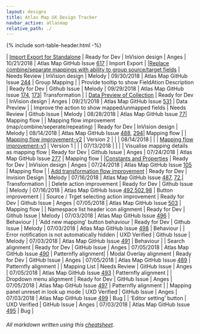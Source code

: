 ```yaml
---
layout: designs
title: Atlas Map UX Design Tracker
navbar_active: atlasmap
relative_path: ./
---
```


{% include sort-table-header.html -%}

| [Import Export for Standalone](https://redhat.invisionapp.com/share/PYOQV7PRF7W#/327355259_Import-Export1) | Ready for Dev | InVision design | Anges | 10/21/2018  | Atlas Map GitHub Issue [617](https://github.com/atlasmap/atlasmap/issues/617) | Import Export |
|[Replace combine/separate mappings with ability to group source/target fields](https://redhat.invisionapp.com/share/W2O9AZS8Y4G#/322055150_Design-Change1) | Needs Review | InVision design | Melody | 09/30/2018  | Atlas Map GitHub Issue [244](https://github.com/atlasmap/atlasmap/issues/244) | Group Mapping |
| Provide tooltip to show FieldAtion Description | Ready for Dev | Github Issue | Melody | 09/29/2018  | Atlas Map GitHub Issue [174](https://github.com/atlasmap/atlasmap/issues/174), [173](https://github.com/atlasmap/atlasmap/issues/173)| Transformation |
| [Data Preview of Collection](https://redhat.invisionapp.com/share/W4N2PN7JNV7#/321255058_Data_Prevew_Of_Collection) | Ready for Dev | InVision design | Anges | 09/21/2018  | Atlas Map GitHub Issue [531](https://github.com/atlasmap/atlasmap/issues/531) | Data Preview |
| Improve the action to show mapped/unmapped fields | Needs Review | Github Issue | Melody | 08/28/2018  | Atlas Map GitHub Issue [77](https://github.com/atlasmap/atlasmap/issues/77)| Mapping flow |
| Mapping flow improvement (map/combine/seperate/repeating) | Ready for Dev  | InVision design | Melody | 08/14/2018  | Atlas Map GitHub Issue [488](https://github.com/atlasmap/atlasmap/issues/488), [294](https://github.com/atlasmap/atlasmap/issues/294)| Mapping flow |
| [Mapping flow improvement-v2](https://redhat.invisionapp.com/share/7RNJ944PFH9#/314527595_Mappingflow1) | Version 2 | | | 08/14/2018 |  |
| [Mapping flow improvement-v1](https://redhat.invisionapp.com/share/45NC8K8E69K#/314721090_Mappingflow) | Version 1 | | | 07/13/2018 |  | |
| Visualise mapping details as mapping flow | Ready for Dev | Github Issue | Anges | 07/24/2018  | Atlas Map GitHub Issue [277](https://github.com/atlasmap/atlasmap/issues/277) | Mapping flow |
|[Constants and Properties](https://redhat.invisionapp.com/share/KHN4L5JNE5R) | Ready for Dev | InVision design | Anges | 07/24/2018  | Atlas Map GitHub Issue [105](https://github.com/atlasmap/atlasmap/issues/105) | Mapping flow |
| [Add transformation flow improvement](https://redhat.invisionapp.com/share/BQMZW7N8CJV#/screens/309112230) | Ready for Dev | Invision Design | Melody | 07/16/2018  | Atlas Map GitHub Issue [487](https://github.com/atlasmap/atlasmap/issues/487), [72](https://github.com/atlasmap/atlasmap/issues/72),| Transformation |
| Delete action improvement | Ready for Dev | Github Issue | Melody | 07/16/2018  | Atlas Map GitHub Issue [492](https://github.com/atlasmap/atlasmap/issues/492),[502](https://github.com/atlasmap/atlasmap/issues/502),[98](https://github.com/atlasmap/atlasmap/issues/98) | Button improvement |
| Source / Trget selecting action improvement | Ready for Dev | Github Issue | Anges | 07/05/2018  | Atlas Map GitHub Issue [503](https://github.com/atlasmap/atlasmap/issues/503) | Mapping flow |
| Namespace list header icon alignment | Ready for Dev | Github Issue | Melody | 07/03/2018  | Atlas Map GitHub Issue [496](https://github.com/atlasmap/atlasmap/issues/496) | Behaviour |
| 'Add new mapping' button behaviour | Ready for Dev | Github Issue | Melody | 07/03/2018  | Atlas Map GitHub Issue [498](https://github.com/atlasmap/atlasmap/issues/498) | Behaviour |
| Error notification is not automatically hidden | UXD Verified | Github Issue | Melody | 07/03/2018  | Atlas Map GitHub Issue [491](https://github.com/atlasmap/atlasmap/issues/491) | Behaviour |
| Search alignment | Ready for Dev  | GitHub Issue | Anges | 07/05/2018  | Atlas Map GitHub Issue [490](https://github.com/atlasmap/atlasmap/issues/490) | Patternfly alignment|
| Modal Overlay alignment | Ready for Dev | GitHub Issue | Anges | 07/05/2018  | Atlas Map GitHub Issue [489](https://github.com/atlasmap/atlasmap/issues/489) | Patternfly alignment |
| Mapping List | Needs Review | GitHub Issue | Anges | 07/05/2018  | Atlas Map GitHub Issue [493](https://github.com/atlasmap/atlasmap/issues/493) | Patternfly alignment |
| Dropdown menu alignment  | Ready for Dev | GitHub Issue | Anges | 07/05/2018  | Atlas Map GitHub Issue [497](https://github.com/atlasmap/atlasmap/issues/497) | Patternfly alignment |
| Mapping panel unreset in look up mode | UXD Verified | GitHub Issue | Anges | 07/03/2018  | Atlas Map GitHub Issue [499](https://github.com/atlasmap/atlasmap/issues/499) | Bug |
| ‘Editor setting’ button | UXD Verified | GitHub Issue | Anges | 07/03/2018  | Atlas Map GitHub Issue [495](https://github.com/atlasmap/atlasmap/issues/495) | Bug |


###### All markdown written using this [cheatsheet](https://github.com/adam-p/markdown-here/wiki/Markdown-Cheatsheet).
